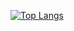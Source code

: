 [![Top Langs](https://github-readme-stats.vercel.app/api/top-langs/?username=7Maanaaaa&langs_count=8&theme=radical)](https://github.com/anuraghazra/github-readme-stats)
